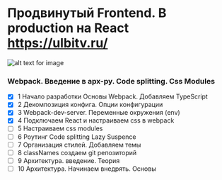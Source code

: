 # Продвинутый Frontend. В production на React https://ulbitv.ru/
![alt text for image](https://cdn4.telegram-cdn.org/file/Ut0j0tmkIg_Sgayfw2Dere4P5hDu9msC3rBc58qoQrGXl1nRLY9ZwfKizTJFMDCoC7qwEauQrXpSVD6jfUns8s0_xqBIi3N9Vr1kQu2Zyazrs8ebidxCyV7ntIUxR2Bw6av7OfyWUSVvjTxa9ku0b7L9THfJcLDBIfIA9AfXKAhMk6KF19nMEz8_QjsepxRFh1Sv9EZOhdYWy0cxtPltJIQcuypHbST3NQq2Vp5yrUIwTh6G0Vkj845AMVSnrdGLsQJO8T03EmJYDx7wOORtddpb0Unl_DqIBq-nXQpJwTwpgqT23RRHHkv9_lI1R4R9j_K6WfIIXMALmuzxeFSLEA.jpg)

### Webpack. Введение в арх-ру. Code splitting. Css Modules
- [x]  1 Начало разработки Основы Webpack. Добавляем TypeScript
- [x]  2 Декомпозиция конфига. Опции конфигурации
- [x]  3 Webpack-dev-server. Переменные окружения (env)
- [x]  4 Подключаем React и настраиваем css в webpack
- [ ]  5 Настраиваем css modules
- [ ]  6 Роутинг Code splitting Lazy Suspence
- [ ]  7 Организация стилей. Добавляем темы
- [ ]  8 classNames создаем git репозиторий
- [ ]  9 Архитектура. введение. Теория
- [ ]  10 Архитектура. Начинаем внедрять. Основы
